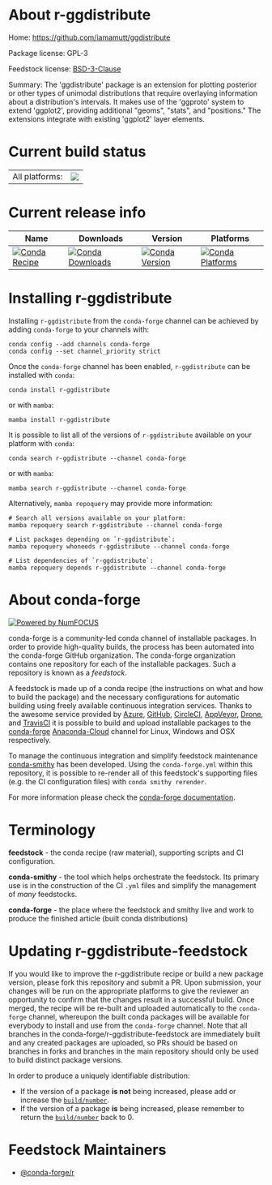About r-ggdistribute
====================

Home: https://github.com/iamamutt/ggdistribute

Package license: GPL-3

Feedstock license: [BSD-3-Clause](https://github.com/conda-forge/r-ggdistribute-feedstock/blob/main/LICENSE.txt)

Summary: The 'ggdistribute' package is an extension for plotting posterior or other types of unimodal distributions that require overlaying information about a distribution's intervals. It makes use of the 'ggproto' system to extend 'ggplot2', providing additional "geoms", "stats", and "positions." The extensions integrate with existing 'ggplot2' layer elements.

Current build status
====================


<table><tr><td>All platforms:</td>
    <td>
      <a href="https://dev.azure.com/conda-forge/feedstock-builds/_build/latest?definitionId=2311&branchName=main">
        <img src="https://dev.azure.com/conda-forge/feedstock-builds/_apis/build/status/r-ggdistribute-feedstock?branchName=main">
      </a>
    </td>
  </tr>
</table>

Current release info
====================

| Name | Downloads | Version | Platforms |
| --- | --- | --- | --- |
| [![Conda Recipe](https://img.shields.io/badge/recipe-r--ggdistribute-green.svg)](https://anaconda.org/conda-forge/r-ggdistribute) | [![Conda Downloads](https://img.shields.io/conda/dn/conda-forge/r-ggdistribute.svg)](https://anaconda.org/conda-forge/r-ggdistribute) | [![Conda Version](https://img.shields.io/conda/vn/conda-forge/r-ggdistribute.svg)](https://anaconda.org/conda-forge/r-ggdistribute) | [![Conda Platforms](https://img.shields.io/conda/pn/conda-forge/r-ggdistribute.svg)](https://anaconda.org/conda-forge/r-ggdistribute) |

Installing r-ggdistribute
=========================

Installing `r-ggdistribute` from the `conda-forge` channel can be achieved by adding `conda-forge` to your channels with:

```
conda config --add channels conda-forge
conda config --set channel_priority strict
```

Once the `conda-forge` channel has been enabled, `r-ggdistribute` can be installed with `conda`:

```
conda install r-ggdistribute
```

or with `mamba`:

```
mamba install r-ggdistribute
```

It is possible to list all of the versions of `r-ggdistribute` available on your platform with `conda`:

```
conda search r-ggdistribute --channel conda-forge
```

or with `mamba`:

```
mamba search r-ggdistribute --channel conda-forge
```

Alternatively, `mamba repoquery` may provide more information:

```
# Search all versions available on your platform:
mamba repoquery search r-ggdistribute --channel conda-forge

# List packages depending on `r-ggdistribute`:
mamba repoquery whoneeds r-ggdistribute --channel conda-forge

# List dependencies of `r-ggdistribute`:
mamba repoquery depends r-ggdistribute --channel conda-forge
```


About conda-forge
=================

[![Powered by
NumFOCUS](https://img.shields.io/badge/powered%20by-NumFOCUS-orange.svg?style=flat&colorA=E1523D&colorB=007D8A)](https://numfocus.org)

conda-forge is a community-led conda channel of installable packages.
In order to provide high-quality builds, the process has been automated into the
conda-forge GitHub organization. The conda-forge organization contains one repository
for each of the installable packages. Such a repository is known as a *feedstock*.

A feedstock is made up of a conda recipe (the instructions on what and how to build
the package) and the necessary configurations for automatic building using freely
available continuous integration services. Thanks to the awesome service provided by
[Azure](https://azure.microsoft.com/en-us/services/devops/), [GitHub](https://github.com/),
[CircleCI](https://circleci.com/), [AppVeyor](https://www.appveyor.com/),
[Drone](https://cloud.drone.io/welcome), and [TravisCI](https://travis-ci.com/)
it is possible to build and upload installable packages to the
[conda-forge](https://anaconda.org/conda-forge) [Anaconda-Cloud](https://anaconda.org/)
channel for Linux, Windows and OSX respectively.

To manage the continuous integration and simplify feedstock maintenance
[conda-smithy](https://github.com/conda-forge/conda-smithy) has been developed.
Using the ``conda-forge.yml`` within this repository, it is possible to re-render all of
this feedstock's supporting files (e.g. the CI configuration files) with ``conda smithy rerender``.

For more information please check the [conda-forge documentation](https://conda-forge.org/docs/).

Terminology
===========

**feedstock** - the conda recipe (raw material), supporting scripts and CI configuration.

**conda-smithy** - the tool which helps orchestrate the feedstock.
                   Its primary use is in the construction of the CI ``.yml`` files
                   and simplify the management of *many* feedstocks.

**conda-forge** - the place where the feedstock and smithy live and work to
                  produce the finished article (built conda distributions)


Updating r-ggdistribute-feedstock
=================================

If you would like to improve the r-ggdistribute recipe or build a new
package version, please fork this repository and submit a PR. Upon submission,
your changes will be run on the appropriate platforms to give the reviewer an
opportunity to confirm that the changes result in a successful build. Once
merged, the recipe will be re-built and uploaded automatically to the
`conda-forge` channel, whereupon the built conda packages will be available for
everybody to install and use from the `conda-forge` channel.
Note that all branches in the conda-forge/r-ggdistribute-feedstock are
immediately built and any created packages are uploaded, so PRs should be based
on branches in forks and branches in the main repository should only be used to
build distinct package versions.

In order to produce a uniquely identifiable distribution:
 * If the version of a package **is not** being increased, please add or increase
   the [``build/number``](https://docs.conda.io/projects/conda-build/en/latest/resources/define-metadata.html#build-number-and-string).
 * If the version of a package **is** being increased, please remember to return
   the [``build/number``](https://docs.conda.io/projects/conda-build/en/latest/resources/define-metadata.html#build-number-and-string)
   back to 0.

Feedstock Maintainers
=====================

* [@conda-forge/r](https://github.com/conda-forge/r/)

